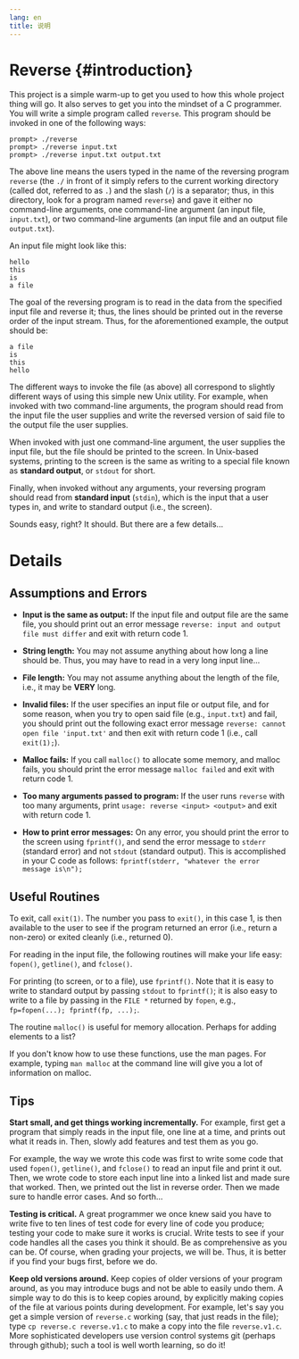 ```yaml
---
lang: en
title: 说明
---
```


Reverse {#introduction}
=======

This project is a simple warm-up to get you used to how this whole
project thing will go. It also serves to get you into the mindset of a C
programmer. You will write a simple program called `reverse`. This
program should be invoked in one of the following ways:

``` {.sh}
prompt> ./reverse
prompt> ./reverse input.txt
prompt> ./reverse input.txt output.txt
```

The above line means the users typed in the name of the reversing
program `reverse` (the `./` in front of it simply refers to the current
working directory (called dot, referred to as `.`) and the slash (`/`)
is a separator; thus, in this directory, look for a program named
`reverse`) and gave it either no command-line arguments, one
command-line argument (an input file, `input.txt`), or two command-line
arguments (an input file and an output file `output.txt`).

An input file might look like this:

    hello
    this
    is 
    a file

The goal of the reversing program is to read in the data from the
specified input file and reverse it; thus, the lines should be printed
out in the reverse order of the input stream. Thus, for the
aforementioned example, the output should be:

    a file
    is
    this
    hello

The different ways to invoke the file (as above) all correspond to
slightly different ways of using this simple new Unix utility. For
example, when invoked with two command-line arguments, the program
should read from the input file the user supplies and write the reversed
version of said file to the output file the user supplies.

When invoked with just one command-line argument, the user supplies the
input file, but the file should be printed to the screen. In Unix-based
systems, printing to the screen is the same as writing to a special file
known as **standard output**, or `stdout` for short.

Finally, when invoked without any arguments, your reversing program
should read from **standard input** (`stdin`), which is the input that a
user types in, and write to standard output (i.e., the screen).

Sounds easy, right? It should. But there are a few details\...

Details
=======

Assumptions and Errors
----------------------

-   **Input is the same as output:** If the input file and output file
    are the same file, you should print out an error message
    `reverse: input and output file must differ` and exit with return
    code 1.

-   **String length:** You may not assume anything about how long a line
    should be. Thus, you may have to read in a very long input line\...

-   **File length:** You may not assume anything about the length of the
    file, i.e., it may be **VERY** long.

-   **Invalid files:** If the user specifies an input file or output
    file, and for some reason, when you try to open said file (e.g.,
    `input.txt`) and fail, you should print out the following exact
    error message `reverse: cannot open file 'input.txt'` and then exit
    with return code 1 (i.e., call `exit(1);`).

-   **Malloc fails:** If you call `malloc()` to allocate some memory,
    and malloc fails, you should print the error message `malloc failed`
    and exit with return code 1.

-   **Too many arguments passed to program:** If the user runs `reverse`
    with too many arguments, print `usage: reverse <input> <output>` and
    exit with return code 1.

-   **How to print error messages:** On any error, you should print the
    error to the screen using `fprintf()`, and send the error message to
    `stderr` (standard error) and not `stdout` (standard output). This
    is accomplished in your C code as follows:
    `fprintf(stderr, "whatever the error message is\n");`

Useful Routines
---------------

To exit, call `exit(1)`. The number you pass to `exit()`, in this case
1, is then available to the user to see if the program returned an error
(i.e., return a non-zero) or exited cleanly (i.e., returned 0).

For reading in the input file, the following routines will make your
life easy: `fopen()`, `getline()`, and `fclose()`.

For printing (to screen, or to a file), use `fprintf()`. Note that it is
easy to write to standard output by passing `stdout` to `fprintf()`; it
is also easy to write to a file by passing in the `FILE *` returned by
`fopen`, e.g., `fp=fopen(...); fprintf(fp, ...);`.

The routine `malloc()` is useful for memory allocation. Perhaps for
adding elements to a list?

If you don\'t know how to use these functions, use the man pages. For
example, typing `man malloc` at the command line will give you a lot of
information on malloc.

Tips
----

**Start small, and get things working incrementally.** For example,
first get a program that simply reads in the input file, one line at a
time, and prints out what it reads in. Then, slowly add features and
test them as you go.

For example, the way we wrote this code was first to write some code
that used `fopen()`, `getline()`, and `fclose()` to read an input file
and print it out. Then, we wrote code to store each input line into a
linked list and made sure that worked. Then, we printed out the list in
reverse order. Then we made sure to handle error cases. And so forth\...

**Testing is critical.** A great programmer we once knew said you have
to write five to ten lines of test code for every line of code you
produce; testing your code to make sure it works is crucial. Write tests
to see if your code handles all the cases you think it should. Be as
comprehensive as you can be. Of course, when grading your projects, we
will be. Thus, it is better if you find your bugs first, before we do.

**Keep old versions around.** Keep copies of older versions of your
program around, as you may introduce bugs and not be able to easily undo
them. A simple way to do this is to keep copies around, by explicitly
making copies of the file at various points during development. For
example, let\'s say you get a simple version of `reverse.c` working
(say, that just reads in the file); type `cp reverse.c reverse.v1.c` to
make a copy into the file `reverse.v1.c`. More sophisticated developers
use version control systems git (perhaps through github); such a tool is
well worth learning, so do it!
